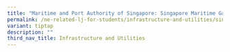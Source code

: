 ```yaml
---
title: "Maritime and Port Authority of Singapore: Singapore Maritime Gallery"
permalink: /ne-related-lj-for-students/infrastructure-and-utilities/singapore-maritime-gallery/
variant: tiptap
description: ""
third_nav_title: Infrastructure and Utilities
---
```

